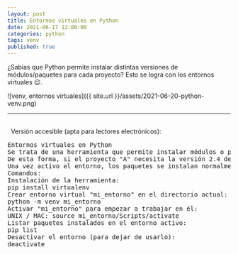 ```yaml
---
layout: post
title: Entornos virtuales en Python
date: 2021-06-17 12:00:00
categories: python
tags: venv
published: true
---
```


¿Sabías que Python permite instalar distintas versiones de módulos/paquetes para cada proyecto? Esto se logra con los entornos virtuales  😉.

![venv, entornos virtuales]({{ site.url }}/assets/2021-06-20-python-venv.png)
<hr />
<br />&nbsp;
Versión accesible (apta para lectores electrónicos):

<pre>
Entornos virtuales en Python
Se trata de una herramienta que permite instalar módulos o paquetes en versiones específicas para cada proyecto, evitando así instalarlos de forma general para todos.
De esta forma, si el proyecto "A" necesita la versión 2.4 de determinado paquete pero el proyecto "B" necesita la 2.5, cada uno puede usar la versión del paquete que requiere, en su propio entorno aislado.
Una vez activo el entorno, los paquetes se instalan normalmente, con pip install <paquete>
Comandos:
Instalación de la herramienta:
pip install virtualenv
Crear entorno virtual "mi_entorno" en el directorio actual:
python -m venv mi_entorno
Activar "mi_entorno" para empezar a trabajar en él:
UNIX / MAC: source mi_entorno/Scripts/activate
Listar paquetes instalados en el entorno activo:
pip list
Desactivar el entorno (para dejar de usarlo):
deactivate
</pre>
